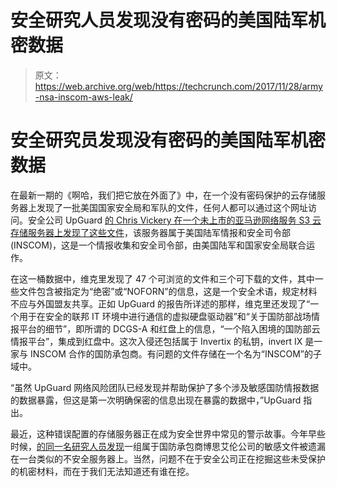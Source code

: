 # 安全研究人员发现没有密码的美国陆军机密数据

> 原文：<https://web.archive.org/web/https://techcrunch.com/2017/11/28/army-nsa-inscom-aws-leak/>

# 安全研究员发现没有密码的美国陆军机密数据

在最新一期的《啊哈，我们把它放在外面了》中，在一个没有密码保护的云存储服务器上发现了一批美国国家安全局和军队的文件，任何人都可以通过这个网址访问。安全公司 UpGuard [的 Chris Vickery 在一个未上市的亚马逊网络服务 S3 云存储服务器上发现了这些文件](https://web.archive.org/web/20230319175856/https://www.upguard.com/breaches/cloud-leak-inscom)，该服务器属于美国陆军情报和安全司令部(INSCOM)，这是一个情报收集和安全司令部，由美国陆军和国家安全局联合运作。

在这一桶数据中，维克里发现了 47 个可浏览的文件和三个可下载的文件，其中一些文件包含被指定为“绝密”或“NOFORN”的信息，这是一个安全术语，规定材料不应与外国盟友共享。正如 UpGuard 的报告所详述的那样，维克里还发现了“一个用于在安全的联邦 IT 环境中进行通信的虚拟硬盘驱动器”和“关于国防部战场情报平台的细节”，即所谓的 DCGS-A 和红盘上的信息，“一个陷入困境的国防部云情报平台”，集成到红盘中。这次入侵还包括属于 Invertix 的私钥，invert IX 是一家与 INSCOM 合作的国防承包商。有问题的文件存储在一个名为“INSCOM”的子域中。

“虽然 UpGuard 网络风险团队已经发现并帮助保护了多个涉及敏感国防情报数据的数据暴露，但这是第一次明确保密的信息出现在暴露的数据中，”UpGuard 指出。

最近，这种错误配置的存储服务器正在成为安全世界中常见的警示故事。今年早些时候，[的同一名研究人员发现](https://web.archive.org/web/20230319175856/https://arstechnica.com/information-technology/2017/05/defense-contractor-stored-intelligence-data-in-amazon-cloud-unprotected/)一组属于国防承包商博思艾伦公司的敏感文件被遗漏在一台类似的不安全服务器上。当然，问题不在于安全公司正在挖掘这些未受保护的机密材料，而在于我们无法知道还有谁在挖。
